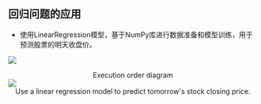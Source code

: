 ## 回归问题的应用

<div grid="~ cols-2 gap-4 text-sm">

<div mt-3 text-base>

- 使用LinearRegression模型，基于NumPy库进行数据准备和模型训练，用于预测股票的明天收盘价。

<a href="https://vip2.loli.io/2023/10/30/9km7UarzN1sFTBX.webp" target="_blank"><img src="https://vip2.loli.io/2023/10/30/9km7UarzN1sFTBX.webp" /></a>

<center text-sm>Execution order diagram</center>

</div>

<div m-6 text-center>
    <img src="https://vip2.loli.io/2023/10/30/hNLgCFaGrlfDVAt.webp" />
    <center text-sm mt-2>Use a linear regression model to predict tomorrow's stock closing price.</center>
</div>

</div>


<!--  监督学习在回归问题方面的应用有很多，以刚才流程图演示的股票价格预测的为例。

我们选择了一个简单的线性回归（LinearRegression）模型来进行这项任务。线性回归是最基本的回归算法之一，它旨在找到输入特征和目标输出之间的线性关系。

我们的目标是预测明天的股票收盘价。为了实现这一目标，我们将使用股票的历史数据，特别是过去的今明两天收盘价，作为我们的输入特征。

训练完线性回归模型后，提供今天该股票的收盘价，以预测明天股票的收盘价。

请注意，股票价格预测是一个复杂的问题，受到许多因素的影响。因此，尽管这个简单的模型为我们提供了一个起点，但在实际应用中可能需要更复杂的模型和更多的数据。

右侧代码的执行流程如左图所示。 -->